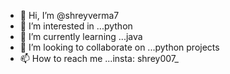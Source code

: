 - 👋 Hi, I’m @shreyverma7
- 👀 I’m interested in ...python 
- 🌱 I’m currently learning ...java
- 💞️ I’m looking to collaborate on ...python projects
- 📫 How to reach me ...insta: shrey007_

<!---
shreyverma7/shreyverma7 is a ✨ special ✨ repository because its `README.md` (this file) appears on your GitHub profile.
You can click the Preview link to take a look at your changes.
--->
